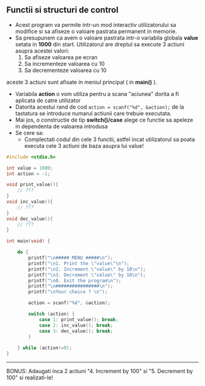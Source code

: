 ## Functii si structuri de control


* Acest program va permite intr-un mod interactiv utilizatorului sa modifice si sa afiseze o valoare pastrata permanent in memorie.
* Sa presupunem ca avem o valoare pastrata intr-o variabila globala **value** setata in **1000** din start. Utilizatorul are dreptul sa execute 3 actiuni asupra acestei valori:
  1. Sa afiseze valoarea pe ecran
  2. Sa incrementeze valoarea cu 10
  3. Sa decrementeze valoarea cu 10
     
 aceste 3 actiuni sunt afisate in meniul principal ( in **main()** ).
* Variabila **action** o vom utiliza pentru a scana "aciunea" dorita a fi aplicata de catre utilizator
* Datorita acestui rand de cod ``` action = scanf("%d", &action); ``` de la tastatura se introduce numarul actiunii care trebuie executata.
* Mai jos, o constructie de tip **switch()/case** alege ce functie sa apeleze in dependenta de valoarea introdusa  
* Se cere sa:
  * Complectati codul din cele 3 functii, astfel incat utilizatorul sa poata executa cele 3 actiuni de baza asupra lui value! 
```c
#include <stdio.h>

int value = 1000;
int action = -1;

void print_value(){
    // ???
}
void inc_value(){
    // ???
}
void dec_value(){
    // ???
}

int main(void) {

    do {
        printf("\n##### MENU #####\n");
        printf("\n1. Print the \"value\"\n");
        printf("\n2. Increment \"value\" by 10\n");
        printf("\n3. Decrement \"value\" by 10\n");
        printf("\n0. Exit the program\n");
        printf("\n################\n");
        printf("\nYour choice ? \n");

        action = scanf("%d", &action);

        switch (action) {
            case 1: print_value(); break;
            case 2: inc_value(); break;
            case 3: dec_value(); break;
        }
        
    } while (action!=0);
}
```

---
BONUS: Adaugati inca 2 actiuni "4. Increment by 100" si "5. Decrement by 100" si realizati-le!
